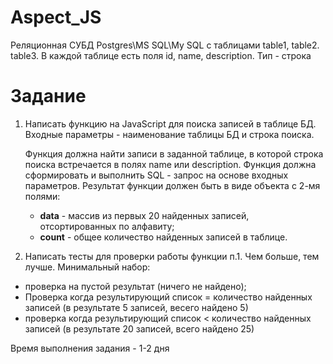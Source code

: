 # Aspect_JS

Реляционная СУБД Postgres\MS SQL\My SQL с таблицами table1, table2. table3.
В каждой таблице есть поля id, name, description. Тип - строка

# Задание
1. Написать функцию на JavaScript для поиска записей в таблице БД.
   Входные параметры - наименование таблицы БД и строка поиска.

   Функция должна найти записи в заданной таблице, в которой строка поиска встречается в полях name или description.
   Функция должна сформировать и выполнить SQL - запрос на основе входных параметров.
   Результат функции должен быть в виде объекта с 2-мя полями:
     * **data** - массив из первых 20 найденных записей, отсортированных по алфавиту;
     * **count** - общее количество найденных записей в таблице.

2. Написать тесты для проверки работы функции п.1. Чем больше, тем лучше. Минимальный набор:
  * проверка на пустой результат (ничего не найдено);
  * Проверка когда результирующий список = количество найденных записей (в результате 5 записей, весего найдено 5)
  * проверка когда результирующий список < количество найденных записей (в результате 20 записей, всего найдено 25)

Время выполнения задания - 1-2 дня
